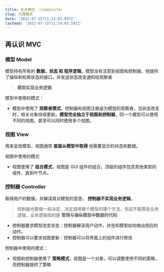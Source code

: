 ```yaml
---
title: 复合模式 （composite）
slug: 代理模式
date: '2021-07-15T11:24:03.097Z'
lastmod: '2021-07-15T11:24:03.591Z'
---
```


## 再认识 MVC

### 模型 Model

模型持有所有的 **数据、状态 和 程序逻辑**。模型没有注意到视图和控制器，他提供了操纵和检索状态的接口，并发送状态改变通知给观察者

> **模型实现业务逻辑**

模型中使用的模式：

- 模型中使用了 **观察者模式**，控制器和视图注册成为模型的观察者，当状态改变时，相关对象持续更新。**模型完全独立于视图和控制器**，同一个模型可以使用不同的视图，甚至可以同时使用多个视图。

### 视图 View

用来呈现模型，视图通常 **直接从模型中取得** 他需要显示的状态和数据。

视图中使用的模式

- 视图使用了 **组合模式**，视图是 GUI 组件的组合，顶层的组件包含其他类型的组件，直到叶节点。

### 控制器 Controller

取得用户的数据，并解读其对模型的意思。 **控制器不实现业务逻辑**。

> 控制器也要做一些决定，决定调用哪个模型的哪个方法，但这不能算是业务逻辑，业务逻辑指的是 **管理与操纵模型中数据的代码**

- 控制器要求模型改变状态：控制器解读用户动作，并告知模型如何做出相应的动作。
- 控制器可以要求视图更新：控制器可以将界面上的组件进行修改

控制器中使用的模式：

- 视图和控制器使用了 **策略模式**，视图是一个对象，可以调整使用不同的策略，而控制器提供了策略
